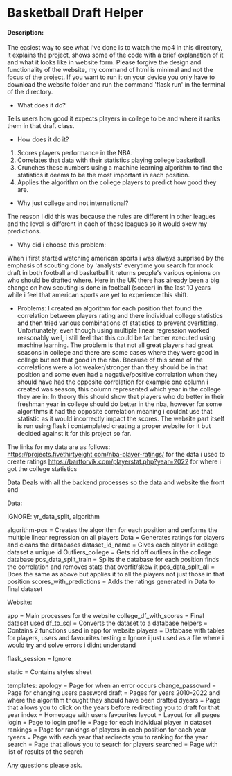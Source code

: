 # Basketball Draft Helper 
#### Description:

The easiest way to see what I've done is to watch the mp4 in this directory, it explains the project, shows some of the code with a brief explanation of it and what it looks like in website form.
Please forgive the design and functionality of the website, my command of html is minimal and not the focus of the project. 
If you want to run it on your device you only have to download the website folder and run the command 'flask run' in the terminal of the directory.


* What does it do?
  
Tells users how good it expects players in college to be and where it ranks them in that draft class.

* How does it do it?
1. Scores players performance in the NBA.
2. Correlates that data with their statistics playing college basketball.
3. Crunches these numbers using a machine learning algorithm to find the statistics it deems to be the most important in each position.
4. Applies the algorithm on the college players to predict how good they are.

* Why just college and not international?
  
The reason I did this was because the rules are different in other leagues and the level is different in each of these leagues so it would skew my predictions.


* Why did i choose this problem:
  
When i first started watching american sports i was always surprised by the emphasis of scouting done by 'analysts' everytime you search for mock draft in both football
and basketball it returns people's various opinions on who should be drafted where. Here in the UK there has already been a big change on how scouting is done in football
(soccer) in the last 10 years while i feel that american sports are yet to experience this shift. 

* Problems:
I created an algorithm for each position that found the correlation between players rating and there individual college statistics and then tried various combinations of
statistics to prevent overfitting. Unfortunately, even though using multiple linear regression worked reasonably well, i still feel that this could be far better executed
using machine learning. The problem is that not all great players had great seasons in college and there are some cases where they were good in college but not that good
in the nba. Because of this some of the correlations were a lot weaker/stronger than they should be in that position and some even had a negative/positive correlation 
when they should have had the opposite correlation for example one column i created was season, this column represented which year in the college they are in: In theory
this should show that players who do better in their freshman year in college should do better in the nba, however for some algorithms it had the opposite correlation meaning i couldnt use that statistic as it would incorrectly impact the scores. The website part itself is run using flask i contemplated 
creating a proper website for it but decided against it for this project so far.

The links for my data are as follows:
https://projects.fivethirtyeight.com/nba-player-ratings/ for the data i used to create ratings
https://barttorvik.com/playerstat.php?year=2022 for where i got the college statistics

Data Deals with all the backend processes so the data and website the front end

Data:

IGNORE: yr_data_split, algorithm

algorithm-pos = Creates the algorithm for each position and performs the multiple linear regression on all players
Data = Generates ratings for players and cleans the databases 
dataset_id_name = Gives each player in college dataset a unique id
Outliers_college = Gets rid off outliers in the college database
pos_data_split_train = Splits the database for each position finds the correlation and removes stats that overfit/skew it
pos_data_split_all = Does the same as above but applies it to all the players not just those in that position
scores_with_predictions = Adds the ratings generated in Data to final dataset

Website:

app = Main processes for the website
college_df_with_scores = Final dataset used
df_to_sql = Converts the dataset to a database
helpers = Contains 2 functions used in app for website
players = Database with tables for players, users and favourites
testing = Ignore i just used as a file where i would try and solve errors i didnt understand

flask_session = Ignore

static = Contains styles sheet

templates:
apology = Page for when an error occurs
change_passowrd = Page for changing users password
draft = Pages for years 2010-2022 and where the algorithm thought they should have been drafted
dyears = Page that allows you to click on the years before redirecting you to draft for that year
index = Homepage with users favourites
layout = Layout for all pages
login = Page to login 
profile = Page for each individual player in dataset
rankings = Page for rankings of players in each position for each year
ryears = Page with each year that redirects you to ranking for tha year
search = Page that allows you to search for players
searched = Page with list of results of the search


Any questions please ask.





